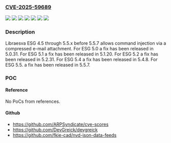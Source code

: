 ### [CVE-2025-59689](https://cve.mitre.org/cgi-bin/cvename.cgi?name=CVE-2025-59689)
![](https://img.shields.io/static/v1?label=Product&message=Email%20Security%20Gateway&color=blue)
![](https://img.shields.io/static/v1?label=Version&message=4.5%20&color=brightgreen)
![](https://img.shields.io/static/v1?label=Version&message=5.1%20&color=brightgreen)
![](https://img.shields.io/static/v1?label=Version&message=5.2%20&color=brightgreen)
![](https://img.shields.io/static/v1?label=Version&message=5.3%20&color=brightgreen)
![](https://img.shields.io/static/v1?label=Version&message=5.5%20&color=brightgreen)
![](https://img.shields.io/static/v1?label=Vulnerability&message=CWE-77%20Improper%20Neutralization%20of%20Special%20Elements%20used%20in%20a%20Command%20('Command%20Injection')&color=brightgreen)

### Description

Libraesva ESG 4.5 through 5.5.x before 5.5.7 allows command injection via a compressed e-mail attachment. For ESG 5.0 a fix has been released in 5.0.31. For ESG 5.1 a fix has been released in 5.1.20. For ESG 5.2 a fix has been released in 5.2.31. For ESG 5.4 a fix has been released in 5.4.8. For ESG 5.5. a fix has been released in 5.5.7.

### POC

#### Reference
No PoCs from references.

#### Github
- https://github.com/ARPSyndicate/cve-scores
- https://github.com/DevGreick/devgreick
- https://github.com/fkie-cad/nvd-json-data-feeds

